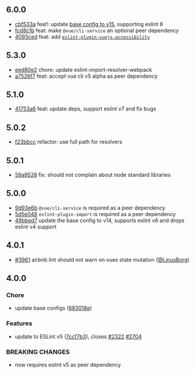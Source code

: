 ## 6.0.0

- [cbf533a](https://github.com/vuejs/eslint-config-airbnb/commit/cbf533a) feat!: update [base config to v15](https://github.com/airbnb/javascript/blob/d8cb404da74c302506f91e5928f30cc75109e74d/packages/eslint-config-airbnb-base/CHANGELOG.md#1500--2021-11-08), supporting eslint 8
- [fcd8c1b](https://github.com/vuejs/eslint-config-airbnb/commit/fcd8c1b) feat: make `@vue/cli-service` an optional peer dependency
- [4093ced](https://github.com/vuejs/eslint-config-airbnb/commit/4093ced) feat: add [`eslint-plugin-vuejs-accessibility`](https://github.com/vue-a11y/eslint-plugin-vuejs-accessibility)

## 5.3.0

- [eed80e2](https://github.com/vuejs/eslint-config-airbnb/commit/eed80e2) chore: update eslint-import-resolver-webpack
- [a7526f7](https://github.com/vuejs/eslint-config-airbnb/commit/a7526f7) feat: accept vue cli v5 alpha as peer dependency

## 5.1.0

- [41753a6](https://github.com/vuejs/eslint-config-airbnb/commit/41753a6) feat: update deps, support eslint v7 and fix bugs 


## 5.0.2

- [f23bbcc](https://github.com/vuejs/eslint-config-airbnb/commit/f23bbcc) refactor: use full path for resolvers

## 5.0.1

- [59a9528](https://github.com/vuejs/eslint-config-airbnb/commit/59a9528) fix: should not complain about node standard libraries

## 5.0.0

- [9d93e6b](https://github.com/vuejs/eslint-config-airbnb/commit/9d93e6b) `@vue/cli-service` is required as a peer dependency
- [5d5e048](https://github.com/vuejs/eslint-config-airbnb/commit/5d5e048) `eslint-plugin-import` is required as a peer dependency
- [49bbed7](https://github.com/vuejs/eslint-config-airbnb/commit/49bbed7) update the base config to v14, supports eslint v6 and drops eslint v4 support

## 4.0.1

* [#3961](https://github.com/vuejs/vue-cli/pull/3961) airbnb lint should not warn on vuex state mutation ([@LinusBorg](https://github.com/LinusBorg))

## 4.0.0

### Chore

* update base configs ([683018e](https://github.com/vuejs/vue-cli/commit/683018e))

### Features

* update to ESLint v5 ([7ccf7b3](https://github.com/vuejs/vue-cli/commit/7ccf7b3)), closes [#2322](https://github.com/vuejs/vue-cli/issues/2322) [#2704](https://github.com/vuejs/vue-cli/issues/2704)

### BREAKING CHANGES

* now requires eslint v5 as peer dependency
